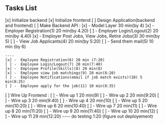 ## Tasks List

[x] Initialize backend
[x] Initialize frontend
[ ] Design Application(backend and frontend)
[ ] Make Backend API :
    [x] - Model Layer 30 min(by 4)
    [x] - Employer Registration(1) 20 min(by 4.20)
    [ ] - Employer Login/Logout(2) 20 min(by 4.40)
    [x] - Employer Post Jobs, View Jobs, Retire Jobs(3) 30 min(by 5)
    [ ] - View Job Applicants(4) 20 min(by 5:20)
    [ ] - Send them mail(5) 10 min (by 6)

    ----
    [x] -  Employee Registration(6) 20 min (7:20)
    [ ] -  Employee Login/Logout(7) 20 min(7:40)
    [x] -  Employee Profile(Skills)(8) 20 min(8)
    [x] -  Employee view job matchings(9) 20 min(8:20)
    [ ] -  Employee Notifications(email if job match exists)(10) 5 min(8:25)
    [ ] -  Employee apply for the job(11) 10 min(8:35)

[ ] Wire Up Frontend :
    [ ] - Wire up 1 20 min(9)
    [ ] - Wire up 2 20 min(9:20)
    [ ] - Wire up 3 20 min(9:40)
    [ ] - Wire up 4 20 min(10)
    [ ] - Wire up 5 20 min(10:20)
    [ ] - Wire up 6 20 min(10:40)
    [ ] - Wire up 7 20 min(11)
    [ ] - Wire up 8 20 min(11:20)
    [ ] - Wire up 9 20 min(11:40)
    [ ] - Wire up 10 20 min(12)
    [ ] - Wire up 11 29 min(12:20)
---- do testing
1:20 (figure out deployement)

